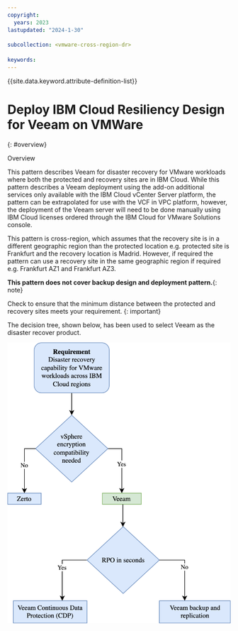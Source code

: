 ```yaml
---
copyright:
  years: 2023
lastupdated: "2024-1-30"

subcollection: <vmware-cross-region-dr>

keywords:
---
```


{{site.data.keyword.attribute-definition-list}}

# Deploy IBM Cloud Resiliency Design for Veeam on VMWare

{: \#overview}

Overview

This pattern describes Veeam for disaster recovery for VMware workloads where both the protected and recovery sites are in IBM Cloud. While this pattern describes a Veeam deployment using the add-on additional services only available with the IBM Cloud vCenter Server platform, the pattern can be extrapolated for use with the VCF in VPC platform, however, the deployment of the Veeam server will need to be done manually using IBM Cloud licenses ordered through the IBM Cloud for VMware Solutions console.

This pattern is cross-region, which assumes that the recovery site is in a different geographic region than the protected location e.g. protected site is Frankfurt and the recovery location is Madrid. However, if required the pattern can use a recovery site in the same geographic region if required e.g. Frankfurt AZ1 and Frankfurt AZ3.

**This pattern does not cover backup design and deployment pattern.**{: note}

Check to ensure that the minimum distance between the protected and recovery sites meets your requirement. {: important}

The decision tree, shown below, has been used to select Veeam as the disaster recover product.

![A diagram of a workflow Description automatically generated](image/decision_tree-Veeam.drawio.svg)
